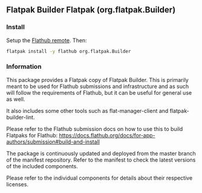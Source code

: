 ## Flatpak Builder Flatpak (org.flatpak.Builder)

### Install

Setup the [Flathub remote](https://flathub.org/setup). Then:

```sh
flatpak install -y flathub org.flatpak.Builder
```

### Information

This package provides a Flatpak copy of Flatpak Builder. This is
primarily meant to be used for Flathub submissions and infrastructure
and as such will follow the requirements of Flathub, but it can be
useful for general use as well.

It also includes some other tools such as flat-manager-client and
flatpak-builder-lint.

Please refer to the Flathub submission docs on how to use this to build
Flatpaks for Flathub: https://docs.flathub.org/docs/for-app-authors/submission#build-and-install

The package is continuously updated and deployed from the master branch
of the manifest repository. Refer to the manifest to check the latest
versions of the included components.

Please refer to the individual components for details about their
respective licenses.
